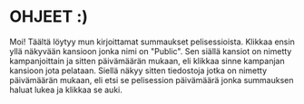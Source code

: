 # OHJEET :)

Moi! Täältä löytyy mun kirjoittamat summaukset pelisessioista.
Klikkaa ensin yllä näkyvään kansioon jonka nimi on "Public".
Sen siällä kansiot on nimetty kampanjoittain ja sitten 
päivämäärän mukaan, eli klikkaa sinne kampanjan kansioon jota pelataan.
Siellä näkyy sitten tiedostoja jotka on nimetty päivämäärän mukaan,
eli etsi se pelisession päivämäärä jonka summauksen haluat lukea ja klikkaa se auki.